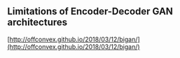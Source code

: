## Limitations of Encoder-Decoder GAN architectures
  
  [http://offconvex.github.io/2018/03/12/bigan/](http://offconvex.github.io/2018/03/12/bigan/)